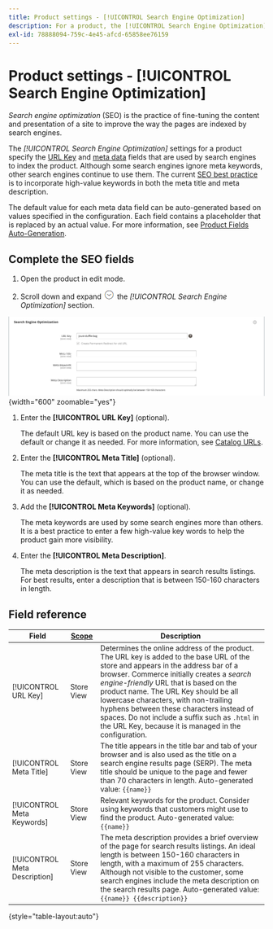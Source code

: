 ```yaml
---
title: Product settings - [!UICONTROL Search Engine Optimization]
description: For a product, the [!UICONTROL Search Engine Optimization] settings set the URL Key and meta data that are used by search engines to index the product.
exl-id: 78888094-759c-4e45-afcd-65858ee76159
---
```

# Product settings - [!UICONTROL Search Engine Optimization]

_Search engine optimization_ (SEO) is the practice of fine-tuning the content and presentation of a site to improve the way the pages are indexed by search engines.

The _[!UICONTROL Search Engine Optimization]_ settings for a product specify the [URL Key](catalog-urls.md) and [meta data](../merchandising-promotions/meta-data.md) fields that are used by search engines to index the product. Although some search engines ignore meta keywords, other search engines continue to use them. The current [SEO best practice](../merchandising-promotions/seo-overview.md) is to incorporate high-value keywords in both the meta title and meta description.

The default value for each meta data field can be auto-generated based on values specified in the configuration. Each field contains a placeholder that is replaced by an actual value. For more information, see [Product Fields Auto-Generation](../configuration-reference/catalog/catalog.md#uicontrol-product-fields-auto-generation).

## Complete the SEO fields

1. Open the product in edit mode.

1. Scroll down and expand ![Expansion selector](../assets/icon-display-expand.png) the _[!UICONTROL Search Engine Optimization]_ section.

![Search Engine Optimization](./assets/product-search-engine-optimization.png){width="600" zoomable="yes"}


1. Enter the **[!UICONTROL URL Key]** (optional).

   The default URL key is based on the product name. You can use the default or change it as needed. For more information, see [Catalog URLs](catalog-urls.md).

1. Enter the **[!UICONTROL Meta Title]** (optional).

   The meta title is the text that appears at the top of the browser window. You can use the default, which is based on the product name, or change it as needed.

1. Add the **[!UICONTROL Meta Keywords]** (optional).

   The meta keywords are used by some search engines more than others. It is a best practice to enter a few high-value key words to help the product gain more visibility.

1. Enter the **[!UICONTROL Meta Description]**.

   The meta description is the text that appears in search results listings. For best results, enter a description that is between 150-160 characters in length.

## Field reference

|Field|[Scope](../getting-started/websites-stores-views.md#scope-settings)| Description |
|--- |--- |------------------|
|[!UICONTROL URL Key]|Store View| Determines the online address of the product. The URL key is added to the base URL of the store and appears in the address bar of a browser. Commerce initially creates a _search engine-friendly_ URL that is based on the product name. The URL Key should be all lowercase characters, with non-trailing hyphens between these characters instead of spaces. Do not include a suffix such as `.html` in the URL Key, because  it is managed in the configuration. |
|[!UICONTROL Meta Title]|Store View| The title appears in the title bar and tab of your browser and is also used as the title on a search engine results page (SERP). The meta title should be unique to the page and fewer than 70 characters in length. Auto-generated value: `{{name}}` |
|[!UICONTROL Meta Keywords]|Store View| Relevant keywords for the product. Consider using keywords that customers might use to find the product. Auto-generated value: `{{name}}` |
|[!UICONTROL Meta Description]|Store View| The meta description provides a brief overview of the page for search results listings. An ideal length is between 150-160 characters in length, with a maximum of  255 characters. Although not visible to the customer, some search engines include the meta description on the search results page. Auto-generated value: `{{name}} {{description}}` |

{style="table-layout:auto"}
